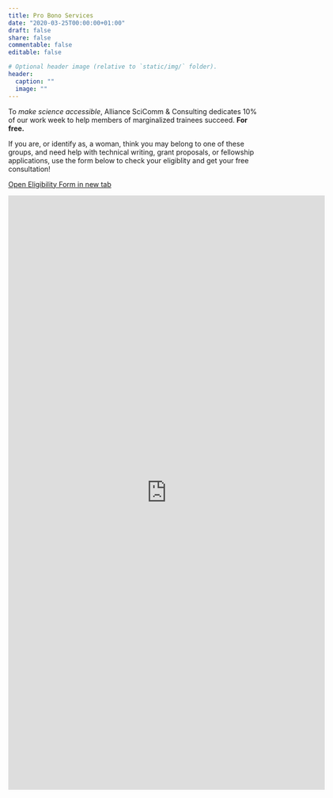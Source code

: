 ```yaml
---
title: Pro Bono Services
date: "2020-03-25T00:00:00+01:00"
draft: false
share: false
commentable: false
editable: false

# Optional header image (relative to `static/img/` folder).
header:
  caption: ""
  image: ""
---
```


To _make science accessible_, Alliance SciComm & Consulting dedicates 10% of our work week to help members of marginalized trainees succeed. **For free.**


If you are, or identify as, a woman, think you may belong to one of these groups, and need help with technical writing, grant proposals, or fellowship applications, use the form below to check your eligiblity and get your free consultation!

[Open Eligibility Form in new tab](https://docs.google.com/forms/d/e/1FAIpQLSeUoS1gvwR--5BmdjWkmQLFac4THX21KXTJLZ26RosvhGRQ2Q/viewform?usp=sf_link)


<iframe src=https://docs.google.com/forms/d/e/1FAIpQLSeUoS1gvwR--5BmdjWkmQLFac4THX21KXTJLZ26RosvhGRQ2Q/viewform?embedded=true" width="640" height="1200" frameborder="0" marginheight="0" marginwidth="0"></iframe>

